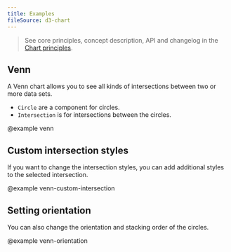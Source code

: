 ```yaml
---
title: Examples
fileSource: d3-chart
---
```


> See core principles, concept description, API and changelog in the [Chart principles](/data-display/d3-chart/).

## Venn

A Venn chart allows you to see all kinds of intersections between two or more data sets.

- `Circle` are a component for circles.
- `Intersection` is for intersections between the circles.

@example venn

## Custom intersection styles

If you want to change the intersection styles, you can add additional styles to the selected intersection.

@example venn-custom-intersection

## Setting orientation

You can also change the orientation and stacking order of the circles.

@example venn-orientation
